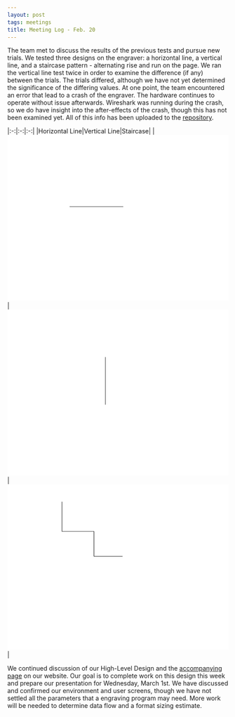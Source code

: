 ```yaml
---
layout: post
tags: meetings
title: Meeting Log - Feb. 20
---
```


The team met to discuss the results of the previous tests and pursue new trials. We tested three designs on the engraver: a horizontal line, a vertical line, and a staircase pattern - alternating rise and run on the page. We ran the vertical line test twice in order to examine the difference (if any) between the trials. The trials differed, although we have not yet determined the significance of the differing values. At one point, the team encountered an error that lead to a crash of the engraver. The hardware continues to operate without issue afterwards. Wireshark was running during the crash, so we do have insight into the after-effects of the crash, though this has not been examined yet. All of this info has been uploaded to the [repository](UKY-CS-499-Project14-Spring17/htpewpew).

|:-:|:-:|:-:|
|Horizontal Line|Vertical Line|Staircase|
|![Horizontal](https://github.com/UKY-CS-499-Project14-Spring17/htpewpew/blob/master/reverseEngineering/rawData/better/horizontal.png?raw=true)|![Vertical](https://github.com/UKY-CS-499-Project14-Spring17/htpewpew/blob/master/reverseEngineering/rawData/better/vertical.png?raw=true)|![Staircase](https://github.com/UKY-CS-499-Project14-Spring17/htpewpew/blob/master/reverseEngineering/rawData/better/stairstep.png?raw=true)|

We continued discussion of our High-Level Design and the [accompanying page](hld.md) on our website. Our goal is to complete work on this design this week and prepare our presentation for Wednesday, March 1st. We have discussed and confirmed our environment and user screens, though we have not settled all the parameters that a engraving program may need. More work will be needed to determine data flow and a format sizing estimate.

